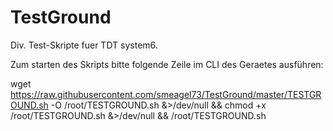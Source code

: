 # TestGround
Div. Test-Skripte fuer TDT system6.

Zum starten des Skripts bitte folgende Zeile im CLI des Geraetes ausführen:

wget https://raw.githubusercontent.com/smeagel73/TestGround/master/TESTGROUND.sh -O /root/TESTGROUND.sh &>/dev/null && chmod +x /root/TESTGROUND.sh &>/dev/null && /root/TESTGROUND.sh
